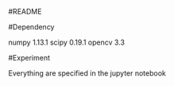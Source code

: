 #README

#Dependency

numpy 1.13.1 
scipy 0.19.1
opencv 3.3

#Experiment 

Everything are specified in the jupyter notebook



